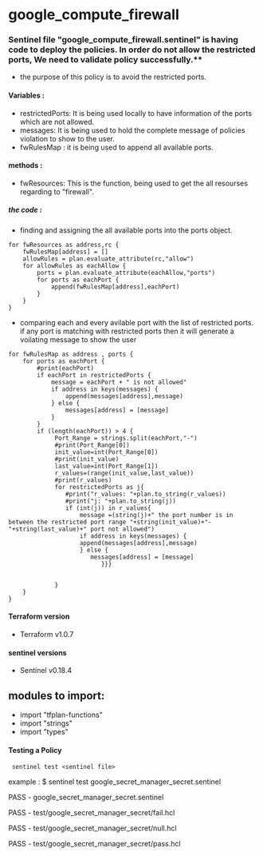 # google_compute_firewall
### Sentinel file "google_compute_firewall.sentinel" is having code to deploy the policies. In order do not allow the restricted ports, We need to validate  policy successfully.**

* the purpose of this policy is to avoid the restricted ports.

#### Variables :

* restrictedPorts: It is being used locally to have information of the ports which are not allowed.
* messages: It is being used to hold the complete message of policies violation to show to the user.
* fwRulesMap : it is being used to append all available ports.

#### methods :

* fwResources: This is the function, being used to get the all resourses regarding to "firewall".
##### the code :
* finding and assigning the all available ports into the ports object.
```
for fwResources as address,rc {
    fwRulesMap[address] = []
    allowRules = plan.evaluate_attribute(rc,"allow")
    for allowRules as eachAllow {
        ports = plan.evaluate_attribute(eachAllow,"ports")
        for ports as eachPort {
            append(fwRulesMap[address],eachPort)
        }   
    }
}
```

* comparing each and every avilable port with the list of restricted ports. if any port is matching with restricted ports then it will generate a voilating message to show the user 

```
for fwRulesMap as address , ports {
    for ports as eachPort {
        #print(eachPort)
        if eachPort in restrictedPorts {
            message = eachPort + " is not allowed"
            if address in keys(messages) {
                append(messages[address],message)
            } else {
                messages[address] = [message]
            }
        }
        if (length(eachPort)) > 4 {
             Port_Range = strings.split(eachPort,"-")
             #print(Port_Range[0])
             init_value=int(Port_Range[0])
             #print(init_value)
             last_value=int(Port_Range[1])
             r_values=(range(init_value,last_value))
             #print(r_values)
             for restrictedPorts as j{
                #print("r_values: "+plan.to_string(r_values))
                #print("j: "+plan.to_string(j))
                if (int(j)) in r_values{
                    message =(string(j)+" the port number is in between the restricted port range "+string(init_value)+"-"+string(last_value)+" port not allowed")
                    if address in keys(messages) {
                    append(messages[address],message)
                    } else {
                       messages[address] = [message]
                          }}}        

               
             }
    }
}

```
#### Terraform version
* Terraform v1.0.7

#### sentinel versions
* Sentinel v0.18.4



modules to import:
------------------
* import "tfplan-functions"
* import "strings"
* import "types"


#### Testing a Policy
     sentinel test <sentinel file>

example :
$  sentinel test google_secret_manager_secret.sentinel

  PASS - google_secret_manager_secret.sentinel

  PASS - test/google_secret_manager_secret/fail.hcl

  PASS - test/google_secret_manager_secret/null.hcl
  
  PASS - test/google_secret_manager_secret/pass.hcl
